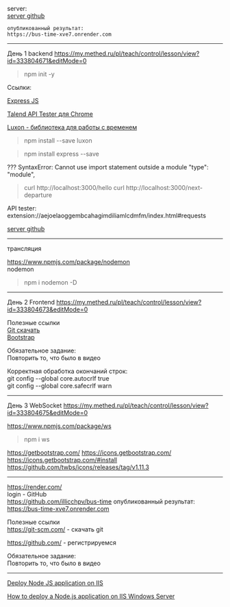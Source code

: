 server:  
[server github](https://github.com/illicchpv/bus-time)

    опубликованный результат:
    https://bus-time-xve7.onrender.com

---
День 1 backend
https://my.methed.ru/pl/teach/control/lesson/view?id=333804671&editMode=0

>npm init -y

Ссылки:  

[Express JS](https://expressjs.com/)

[Talend API Tester для Chrome](https://chromewebstore.google.com/detail/talend-api-tester-free-ed/aejoelaoggembcahagimdiliamlcdmfm)

[Luxon - библиотека для работы с временем](https://www.npmjs.com/package/luxon)

>npm install --save luxon

>npm install express --save

??? SyntaxError: Cannot use import statement outside a module
  "type": "module",

>curl http://localhost:3000/hello 
>curl http://localhost:3000/next-departure

API tester:  
extension://aejoelaoggembcahagimdiliamlcdmfm/index.html#requests

[server github](https://github.com/illicchpv/bus-time)

---
трансляция

https://www.npmjs.com/package/nodemon  
  nodemon
  >npm i nodemon -D

---
День 2 Frontend
https://my.methed.ru/pl/teach/control/lesson/view?id=333804673&editMode=0

Полезные ссылки  
 [Git скачать](https://git-scm.com/)  
 [Bootstrap](https://getbootstrap.com/)  

Обязательное задание:  
Повторить то, что было в видео  

Корректная обработка окончаний строк:  
git config --global core.autocrlf true  
git config --global core.safecrlf warn  

---
День 3 WebSocket
https://my.methed.ru/pl/teach/control/lesson/view?id=333804675&editMode=0

https://www.npmjs.com/package/ws
>npm i ws

https://getbootstrap.com/
https://icons.getbootstrap.com/
https://icons.getbootstrap.com/#install
https://github.com/twbs/icons/releases/tag/v1.11.3
<link rel="stylesheet" href="https://cdn.jsdelivr.net/npm/bootstrap-icons@1.11.3/font/bootstrap-icons.min.css">

---
https://render.com/  
  login - GitHub  
    https://github.com/illicchpv/bus-time
    опубликованный результат:
    https://bus-time-xve7.onrender.com


Полезные ссылки  
https://git-scm.com/ - скачать git  

https://github.com/ - регистрируемся  

Обязательное задание:  
Повторить то, что было в видео

---
[Deploy Node JS application on IIS](https://medium.com/@adarsh-d/deploy-node-js-application-on-iis-9703d5dfcaca)

[How to deploy a Node.js application on IIS Windows Server](https://www.advancedinstaller.com/user-guide/qa-nodejs-app-windows-deployment.html)
